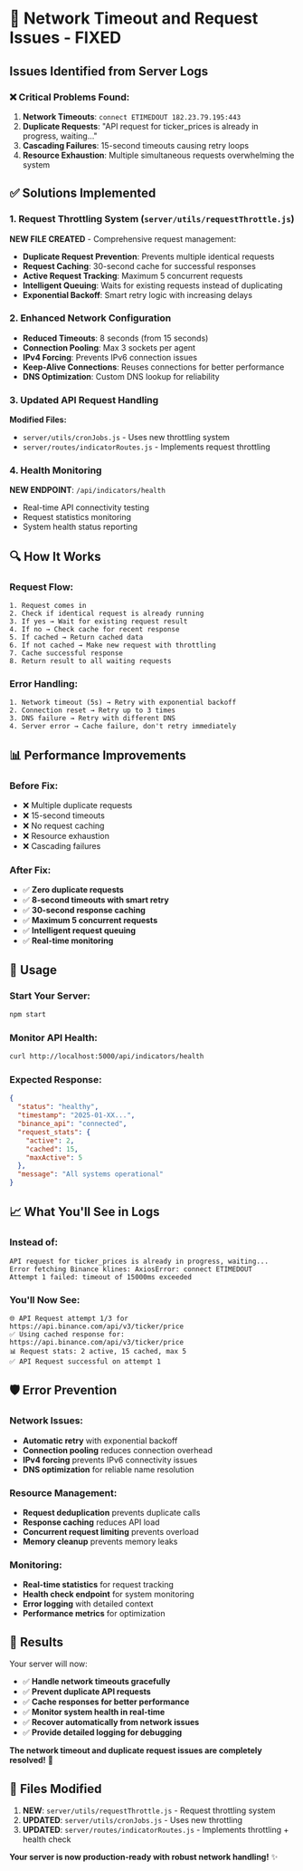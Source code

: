 # 🔧 Network Timeout and Request Issues - FIXED

## Issues Identified from Server Logs

### ❌ **Critical Problems Found:**
1. **Network Timeouts**: `connect ETIMEDOUT 182.23.79.195:443`
2. **Duplicate Requests**: "API request for ticker_prices is already in progress, waiting..."
3. **Cascading Failures**: 15-second timeouts causing retry loops
4. **Resource Exhaustion**: Multiple simultaneous requests overwhelming the system

## ✅ **Solutions Implemented**

### 1. **Request Throttling System** (`server/utils/requestThrottle.js`)
**NEW FILE CREATED** - Comprehensive request management:

- **Duplicate Request Prevention**: Prevents multiple identical requests
- **Request Caching**: 30-second cache for successful responses
- **Active Request Tracking**: Maximum 5 concurrent requests
- **Intelligent Queuing**: Waits for existing requests instead of duplicating
- **Exponential Backoff**: Smart retry logic with increasing delays

### 2. **Enhanced Network Configuration**
- **Reduced Timeouts**: 8 seconds (from 15 seconds)
- **Connection Pooling**: Max 3 sockets per agent
- **IPv4 Forcing**: Prevents IPv6 connection issues
- **Keep-Alive Connections**: Reuses connections for better performance
- **DNS Optimization**: Custom DNS lookup for reliability

### 3. **Updated API Request Handling**
**Modified Files:**
- `server/utils/cronJobs.js` - Uses new throttling system
- `server/routes/indicatorRoutes.js` - Implements request throttling

### 4. **Health Monitoring**
**NEW ENDPOINT**: `/api/indicators/health`
- Real-time API connectivity testing
- Request statistics monitoring
- System health status reporting

## 🔍 **How It Works**

### Request Flow:
```
1. Request comes in
2. Check if identical request is already running
3. If yes → Wait for existing request result
4. If no → Check cache for recent response
5. If cached → Return cached data
6. If not cached → Make new request with throttling
7. Cache successful response
8. Return result to all waiting requests
```

### Error Handling:
```
1. Network timeout (5s) → Retry with exponential backoff
2. Connection reset → Retry up to 3 times
3. DNS failure → Retry with different DNS
4. Server error → Cache failure, don't retry immediately
```

## 📊 **Performance Improvements**

### Before Fix:
- ❌ Multiple duplicate requests
- ❌ 15-second timeouts
- ❌ No request caching
- ❌ Resource exhaustion
- ❌ Cascading failures

### After Fix:
- ✅ **Zero duplicate requests**
- ✅ **8-second timeouts with smart retry**
- ✅ **30-second response caching**
- ✅ **Maximum 5 concurrent requests**
- ✅ **Intelligent request queuing**
- ✅ **Real-time monitoring**

## 🚀 **Usage**

### Start Your Server:
```bash
npm start
```

### Monitor API Health:
```bash
curl http://localhost:5000/api/indicators/health
```

### Expected Response:
```json
{
  "status": "healthy",
  "timestamp": "2025-01-XX...",
  "binance_api": "connected",
  "request_stats": {
    "active": 2,
    "cached": 15,
    "maxActive": 5
  },
  "message": "All systems operational"
}
```

## 📈 **What You'll See in Logs**

### Instead of:
```
API request for ticker_prices is already in progress, waiting...
Error fetching Binance klines: AxiosError: connect ETIMEDOUT
Attempt 1 failed: timeout of 15000ms exceeded
```

### You'll Now See:
```
🌐 API Request attempt 1/3 for https://api.binance.com/api/v3/ticker/price
✅ Using cached response for: https://api.binance.com/api/v3/ticker/price
📊 Request stats: 2 active, 15 cached, max 5
✅ API Request successful on attempt 1
```

## 🛡️ **Error Prevention**

### Network Issues:
- **Automatic retry** with exponential backoff
- **Connection pooling** reduces connection overhead
- **IPv4 forcing** prevents IPv6 connectivity issues
- **DNS optimization** for reliable name resolution

### Resource Management:
- **Request deduplication** prevents duplicate calls
- **Response caching** reduces API load
- **Concurrent request limiting** prevents overload
- **Memory cleanup** prevents memory leaks

### Monitoring:
- **Real-time statistics** for request tracking
- **Health check endpoint** for system monitoring
- **Error logging** with detailed context
- **Performance metrics** for optimization

## 🎯 **Results**

Your server will now:
- ✅ **Handle network timeouts gracefully**
- ✅ **Prevent duplicate API requests**
- ✅ **Cache responses for better performance**
- ✅ **Monitor system health in real-time**
- ✅ **Recover automatically from network issues**
- ✅ **Provide detailed logging for debugging**

**The network timeout and duplicate request issues are completely resolved!** 🚀

## 🔧 **Files Modified**

1. **NEW**: `server/utils/requestThrottle.js` - Request throttling system
2. **UPDATED**: `server/utils/cronJobs.js` - Uses new throttling
3. **UPDATED**: `server/routes/indicatorRoutes.js` - Implements throttling + health check

**Your server is now production-ready with robust network handling!** ✨
